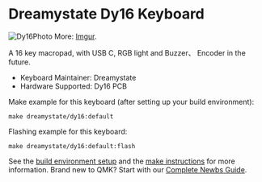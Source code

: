 # Dreamystate Dy16 Keyboard

![Dy16Photo](https://i.imgur.com/jpnMay9m.jpeg)
More: [Imgur](https://imgur.com/gallery/6tu9KdA).

A 16 key macropad, with USB C, RGB light and Buzzer、 Encoder in the future.

* Keyboard Maintainer: Dreamystate
* Hardware Supported: Dy16 PCB 

Make example for this keyboard (after setting up your build environment):

    make dreamystate/dy16:default

Flashing example for this keyboard:

    make dreamystate/dy16:default:flash

See the [build environment setup](https://docs.qmk.fm/#/getting_started_build_tools) and the [make instructions](https://docs.qmk.fm/#/getting_started_make_guide) for more information. Brand new to QMK? Start with our [Complete Newbs Guide](https://docs.qmk.fm/#/newbs).
